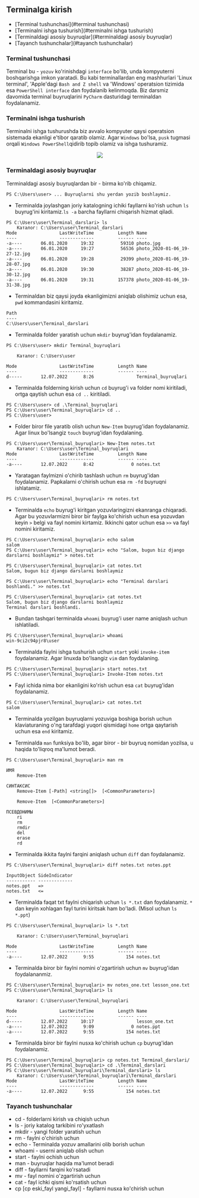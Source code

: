 ## Terminalga kirish

 * [Terminal tushunchasi](#terminal tushunchasi)
 * [Terminalni ishga tushurish](#terminalni ishga tushurish)
 * [Terminaldagi asosiy buyruqlar](#terminaldagi asosiy buyruqlar)
 * [Tayanch tushunchalar](#tayanch tushunchalar)

### Terminal tushunchasi
Terminal bu - `yozuv` ko'rinishdagi `interface` bo'lib, unda kompyuterni boshqarishga imkon yaratadi. 
Bu kabi terminallardan eng mashhurlari 'Linux terminal', 'Apple'dagi `Bash and Z shell` va 'Windows' operatsion tizimida esa `PowerShell interface` dan foydalanib kelinmoqda. Biz darsmiz davomida terminal buyruqlarini `PyCharm` dasturidagi terminaldan foydalanamiz.

### Terminalni ishga tushurish
Terminalni ishga tushurushda biz avvalo kompyuter qaysi operatsion sistemada ekanligi e'tibor qaratib olamiz. Agar `Windows` bo'lsa, `pusk` tugmasi orqali `Windows PowerShell`qidirib topib olamiz va ishga tushuramiz.

<p align="center">
    <img src="D:\ochiqai\python\django\01-blog-websayt\blog-proyekt\image\PowerShell.png">
</p>

### Terminaldagi asosiy buyruqlar

Terminaldagi asosiy buyruqlardan bir - birma ko'rib chiqamiz. 

```console
PS C:\Users\user> ... Buyruqlarni shu yerdan yozib boshlaymiz.
```

* Terminalda joylashgan joriy katalogning ichiki fayllarni ko'rish uchun `ls` buyrug'ini kiritamiz.`ls -a` barcha fayllarni chiqarish hizmat qiladi.
```console
PS C:\Users\user\Terminal_darslari> ls
    Каталог: C:\Users\user\Terminal_darslari
Mode                LastWriteTime         Length Name                                                                                      
----                -------------         ------ ----                                                                                      
-a----       06.01.2020     19:32          59310 photo.jpg                                                                                 
-a----       06.01.2020     19:27          56536 photo_2020-01-06_19-27-12.jpg                                                             
-a----       06.01.2020     19:28          29399 photo_2020-01-06_19-28-07.jpg                                                             
-a----       06.01.2020     19:30          38287 photo_2020-01-06_19-30-12.jpg                                                             
-a----       06.01.2020     19:31         157378 photo_2020-01-06_19-31-38.jpg               
```
* Terminaldan biz qaysi joyda ekanligimizni aniqlab olishimiz uchun esa, `pwd` kommandasini kiritamiz.

```console
Path                           
----                           
C:\Users\user\Terminal_darslari
```

* Terminalda folder yaratish uchun `mkdir` buyrug'idan foydalanamiz.

```console
PS C:\Users\user> mkdir Terminal_buyruqlari

    Каталог: C:\Users\user

Mode                LastWriteTime         Length Name                                                                                      
----                -------------         ------ ----                                                                                      
d-----       12.07.2022      8:26                Terminal_buyruqlari                                                                       
```

* Terminalda folderning kirish uchun `cd` buyrug'i va folder nomi kiritiladi, ortga qaytish uchun esa `cd ..` kiritiladi.
```console
PS C:\Users\user> cd .\Terminal_buyruqlari
PS C:\Users\user\Terminal_buyruqlari> cd ..
PS C:\Users\user> 
```
* Folder biror file yaratib olish uchun `New-Item` buyrug'idan foydalanamiz. Agar linux bo'lsangiz `touch` buyrug'idan foydalaning.
```console
PS C:\Users\user\Terminal_buyruqlari> New-Item notes.txt
    Каталог: C:\Users\user\Terminal_buyruqlari
Mode                LastWriteTime         Length Name                                                                                      
----                -------------         ------ ----                                                                                      
-a----       12.07.2022      8:42              0 notes.txt 
```

* Yaratagan faylmizni o'chirib tashlash uchun `rm` buyrug'idan foydalanamiz. Papkalarni o'chirish uchun esa `rm -fd` buyruqni ishlatamiz.
```console
PS C:\Users\user\Terminal_buyruqlari> rm notes.txt
```

* Terminalda `echo` buyrug'i kiritgan yozuvlaringizni ekanranga chiqaradi. Agar bu yozuvlarmizni biror  bir faylga ko'chirish uchun esa yozuvdan keyin `>` belgi va fayl nomini kirtamiz. Ikkinchi qator uchun esa `>>` va fayl nomini kiritamiz. 
```console
PS C:\Users\user\Terminal_buyruqlari> echo salom
salom
PS C:\Users\user\Terminal_buyruqlari> echo "Salom, bugun biz django darslarni boshlaymiz" > notes.txt

PS C:\Users\user\Terminal_buyruqlari> cat notes.txt
Salom, bugun biz django darslarni boshlaymiz

PS C:\Users\user\Terminal_buyruqlari> echo "Terminal darslari boshlandi." >> notes.txt

PS C:\Users\user\Terminal_buyruqlari> cat notes.txt
Salom, bugun biz django darslarni boshlaymiz
Terminal darslari boshlandi.
```

* Bundan tashqari terminalda `whoami` buyrug'i user name aniqlash uchun ishlatiladi.
```console
PS C:\Users\user\Terminal_buyruqlari> whoami
win-9ci2c94pjr8\user
```

* Terminalda faylni ishga tushurish uchun `start` yoki `invoke-item` foydalanamiz. Agar linuxda bo'lsangiz `vim` dan foydalaning.
```console
PS C:\Users\user\Terminal_buyruqlari> start notes.txt
PS C:\Users\user\Terminal_buyruqlari> Invoke-Item notes.txt
```

* Fayl ichida nima bor ekanligini ko'rish uchun esa `cat` buyrug'idan foydalanamiz.
```console
PS C:\Users\user\Terminal_buyruqlari> cat notes.txt
salom
```

* Terminalda yozilgan buyruqlarni yozuviga boshiga borish uchun klaviaturaning o'ng tarafdagi yuqori qismidagi `home` ortga qaytarish uchun esa `end` kiritamiz.

* Terminalda `man` funksiya bo'lib, agar biror - bir buyruq nomidan yozilsa, u haqida to'liqroq ma'lumot beradi.
```console
PS C:\Users\user\Terminal_buyruqlari> man rm

ИМЯ
    Remove-Item
    
СИНТАКСИС
    Remove-Item [-Path] <string[]>  [<CommonParameters>]
    
    Remove-Item  [<CommonParameters>]
    
ПСЕВДОНИМЫ
    ri
    rm
    rmdir
    del
    erase
    rd
```
* Terminalda ikkita faylni farqini aniqlash uchun `diff` dan foydalanamiz.
```console
PS C:\Users\user\Terminal_buyruqlari> diff notes.txt notes.ppt

InputObject SideIndicator
----------- -------------
notes.ppt   =>           
notes.txt   <=    
```

* Terminalda faqat txt faylni chiqarish uchun `ls *.txt` dan foydalanamiz. `*` dan keyin xohlagan fayl turini kiritsak ham bo'ladi. (Misol uchun `ls *.ppt`) 
```console
PS C:\Users\user\Terminal_buyruqlari> ls *.txt

    Каталог: C:\Users\user\Terminal_buyruqlari

Mode                LastWriteTime         Length Name                                                                                      
----                -------------         ------ ----                                                                                      
-a----       12.07.2022      9:55            154 notes.txt    
```

* Terminalda biror  bir faylni nomini o'zgartirish uchun `mv` buyrug'idan foydalananmiz.
```console
PS C:\Users\user\Terminal_buyruqlari> mv notes_one.txt lesson_one.txt
PS C:\Users\user\Terminal_buyruqlari> ls

    Каталог: C:\Users\user\Terminal_buyruqlari

Mode                LastWriteTime         Length Name                                                                                      
----                -------------         ------ ----                                                                                      
d-----       12.07.2022     10:17                lesson_one.txt                                                                            
-a----       12.07.2022      9:09              0 notes.ppt                                                                                 
-a----       12.07.2022      9:55            154 notes.txt
```

* Terminalda biror  bir faylni nusxa ko'chirish uchun `cp` buyrug'idan foydalanamiz.
```console
PS C:\Users\user\Terminal_buyruqlari> cp notes.txt Terminal_darslari/
PS C:\Users\user\Terminal_buyruqlari> cd .\Terminal_darslari
PS C:\Users\user\Terminal_buyruqlari\Terminal_darslari> ls
    Каталог: C:\Users\user\Terminal_buyruqlari\Terminal_darslari
Mode                LastWriteTime         Length Name                                                                                      
----                -------------         ------ ----                                                                                      
-a----       12.07.2022      9:55            154 notes.txt 
```

### Tayanch tushunchalar

<ul>
<li>cd - folderlarni kirish va chiqish uchun</li>
<li>ls - joriy katalog tarkibini ro'yxatlash</li>
<li>mkdir - yangi folder yaratish uchun</li>
<li>rm - faylni o'chirish uchun</li>
<li>echo - Terminalda yozuv amallarini olib borish uchun</li>
<li>whoami - userni aniqlab olish uchun</li>
<li>start - faylni ochish uchun</li>
<li>man - buyruqlar haqida ma'lumot beradi</li>
<li>diff - fayllarni farqini ko'rsatadi</li>
<li>mv - fayl nomini o'zgartirish uchun</li>
<li>cat - fayl ichki qismi ko'rsatish uchun</li>
<li>cp [cp eski_fayl  yangi_fayl] - fayllarni nusxa ko'chirish uchun</li>
</ul>



